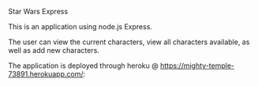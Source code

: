 Star Wars Express

This is an application using node.js Express. 

The user can view the current characters, view all characters available, as well as add new characters. 

The application is deployed through heroku @ https://mighty-temple-73891.herokuapp.com/: 



